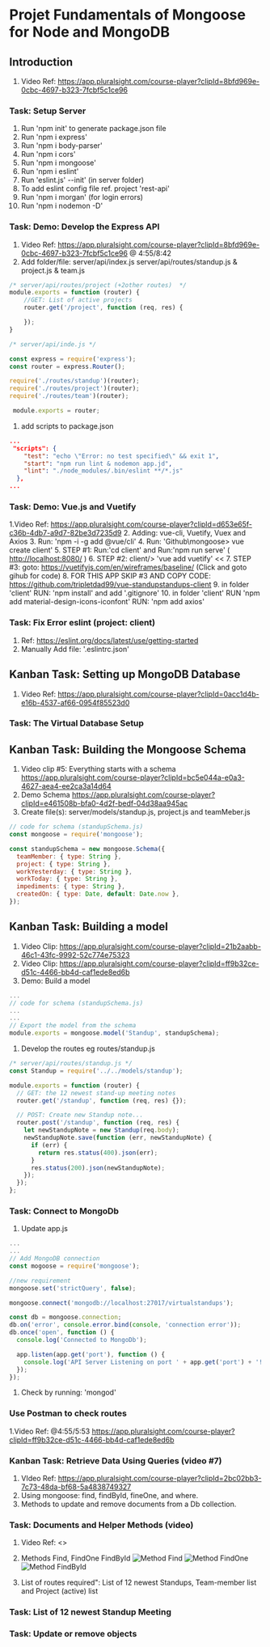 # Projet Fundamentals of Mongoose for Node and MongoDB

## Introduction

1. Video Ref: <https://app.pluralsight.com/course-player?clipId=8bfd969e-0cbc-4697-b323-7fcbf5c1ce96>

### Task: Setup Server

1. Run 'npm init' to generate package.json file
2. Run 'npm i express'
3. Run 'npm i body-parser'
4. Run 'npm  i cors'
5. Run 'npm i mongoose'
6. Run 'npm i eslint'
7. Run 'eslint.js' --init' (in server folder)
8. To add eslint config file ref. project 'rest-api'
9. Run 'npm i morgan' (for login errors)
10. Run 'npm i nodemon -D'

### Task: Demo: Develop the Express API

1. Video Ref: <https://app.pluralsight.com/course-player?clipId=8bfd969e-0cbc-4697-b323-7fcbf5c1ce96>   @ 4:55/8:42
2. Add folder/file: server/api/index.js server/api/routes/standup.js & project.js & team.js

```javascript
/* server/api/routes/project (+2other routes)  */
module.exports = function (router) {
    //GET: List of active projects
    router.get('/project', function (req, res) {

    });
}

/* server/api/inde.js */

const express = require('express');
const router = express.Router();

require('./routes/standup')(router); 
require('./routes/project')(router); 
require('./routes/team')(router); 

 module.exports = router;
 ```

1. add scripts to package.json

```json
...
 "scripts": {
    "test": "echo \"Error: no test specified\" && exit 1",
    "start": "npm run lint & nodemon app.jd",
    "lint": "./node_modules/.bin/eslint **/*.js"
  },
...
```

### Task: Demo: Vue.js and Vuetify

1.Video Ref: <https://app.pluralsight.com/course-player?clipId=d653e65f-c36b-4db7-a9d7-82be3d7235d9>
2. Adding: vue-cli, Vuetify, Vuex and Axios
3. Run: 'npm -i -g add @vue/cli'
4. Run: 'Github\mongoose\> vue create client'
5. STEP #1: Run:'cd client' and Run:'npm run serve' ( <http://localhost:8080/> )
6. STEP #2: client/> 'vue add vuetify' <<
7. STEP #3: goto: <https://vuetifyjs.com/en/wireframes/baseline/> (Click and goto gihub for code)
8. FOR THIS APP SKIP #3 AND COPY CODE: <https://github.com/tripletdad99/vue-standupstandups-client>
9. in folder 'client' RUN: 'npm install' and add '.gitignore'
10. in folder 'client' RUN 'npm add material-design-icons-iconfont' RUN: 'npm add axios'

### Task: Fix Error eslint (project: client)

1. Ref: <https://eslint.org/docs/latest/use/getting-started>
2. Manually Add file: '.eslintrc.json'

## Kanban Task: Setting up MongoDB Database

1. Video Ref: <https://app.pluralsight.com/course-player?clipId=0acc1d4b-e16b-4537-af66-0954f85523d0>

### Task: The Virtual Database Setup

## Kanban Task: Building the Mongoose Schema

1. Video clip #5: Everything starts with a schema <https://app.pluralsight.com/course-player?clipId=bc5e044a-e0a3-4627-aea4-ee2ca3a14d64>
2. Demo Schema <https://app.pluralsight.com/course-player?clipId=e461508b-bfa0-4d2f-bedf-04d38aa945ac>
3. Create file(s): server/models/standup.js, project.js and teamMeber.js

```javascript
// code for schema (standupSchema.js)
const mongoose = require('mongoose');

const standupSchema = new mongoose.Schema({
  teamMember: { type: String },
  project: { type: String },
  workYesterday: { type: String },
  workToday: { type: String },
  impediments: { type: String },
  createdOn: { type: Date, default: Date.now },
});
```

## Kanban Task: Building a model

1. Video Clip: <https://app.pluralsight.com/course-player?clipId=21b2aabb-46c1-43fc-9992-52c774e75323>
2. Video Clip: <https://app.pluralsight.com/course-player?clipId=ff9b32ce-d51c-4466-bb4d-caf1ede8ed6b>
3. Demo: Build a model

```javascript
...
// code for schema (standupSchema.js)
...
...
// Export the model from the schema
module.exports = mongoose.model('Standup', standupSchema);
```

1. Develop the routes eg routes/standup.js

```javascript
/* server/api/routes/standup.js */
const Standup = require('../../models/standup');

module.exports = function (router) {
  // GET: the 12 newest stand-up meeting notes
  router.get('/standup', function (req, res) {});

  // POST: Create new Standup note...
  router.post('/standup', function (req, res) {
    let newStandupNote = new Standup(req.body);
    newStandupNote.save(function (err, newStandupNote) {
      if (err) {
        return res.status(400).json(err);
      }
      res.status(200).json(newStandupNote);
    });
  });
};
```

### Task: Connect to MongoDb

1. Update app.js

```javascript
...
...
// Add MongoDB connection
const mogoose = require('mongoose');

//new requirement
mongoose.set('strictQuery', false);

mongoose.connect('mongodb://localhost:27017/virtualstandups');

const db = mongoose.connection;
db.on('error', console.error.bind(console, 'connection error'));
db.once('open', function () {
  console.log('Connected to MongoDb');

  app.listen(app.get('port'), function () {
    console.log('API Server Listening on port ' + app.get('port') + '!');
  });
});
```

1. Check by running: 'mongod'

### Use Postman to check routes

1.Video Ref: @4:55/5:53 <https://app.pluralsight.com/course-player?clipId=ff9b32ce-d51c-4466-bb4d-caf1ede8ed6b>

### Kanban Task: Retrieve Data Using Queries (video #7)

1. VIdeo Ref: <https://app.pluralsight.com/course-player?clipId=2bc02bb3-7c73-48da-bf68-5a4838749327>
2. Using mongoose: find, findById, fineOne, and where.
3. Methods to update and remove documents from a Db collection.

### Task: Documents and Helper Methods (video)

1. Video Ref: <>
2. Methods Find, FindOne FindById
![Method Find](client\src\assets\mon_find.jpg "Method Find")
![Method FindOne](client\src\assets\mon_find_one.jpg "Method FindOne")
![Method FindById](client\src\assets\mon_find_by_id.jpg "Method Find By Id")

3. List of routes required": List of 12 newest Standups, Team-member list and Project (active) list

### Task: List of 12 newest Standup Meeting

### Task: Update or remove objects
